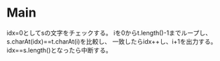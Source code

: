# Main
idx=0としてsの文字をチェックする。
iを0からt.length()-1までループし、s.charAt(idx)==t.charAt(i)を比較し、
一致したらidx++し、i+1を出力する。
idx==s.length()となったら中断する。
